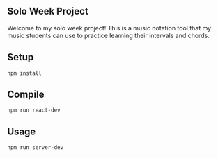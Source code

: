 Solo Week Project
---
Welcome to my solo week project! This is a music notation tool that my music students can use to practice learning their intervals and chords.

Setup
---
```
npm install
```
Compile
---
```
npm run react-dev
```
Usage
---
```
npm run server-dev
```
